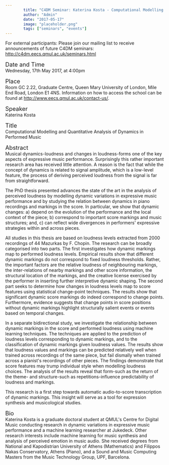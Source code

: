 ```yaml
---
        title: "C4DM Seminar: Katerina Kosta - Computational Modelling and Quantitative Analysis of Dynamics in Performed Music"
        author: "Admin"
        date: "2017-05-17"
        image: "placeholder.png"
        tags: ["seminars", "events"]
---
```


<p>For external participants: Please join our mailing list to receive announcements of future C4DM seminars: <a href="http://c4dm.eecs.qmul.ac.uk/seminars.html">http://c4dm.eecs.qmul.ac.uk/seminars.html</a></p>


<span style="font-size: 130%;">Date and Time</span></br>
Wednesday, 17th May 2017, at 4:00pm

<span style="font-size: 130%;">Place</span></br>
Room GC 2.22, Graduate Centre, Queen Mary University of London, Mile End Road, London E1 4NS. Information on how to access the school can be found at <a href="http://www.eecs.qmul.ac.uk/contact-us/">http://www.eecs.qmul.ac.uk/contact-us/</a>.

<span style="font-size: 130%;">Speaker</span></br>
Katerina Kosta

<span style="font-size: 130%;">Title</span></br>
Computational Modelling and Quantitative Analysis of Dynamics in Performed Music

<span style="font-size: 130%;">Abstract</span></br>
Musical dynamics-loudness and changes in loudness-forms one of the key aspects
of expressive  music performance. Surprisingly this rather important research
area has received little attention.  A reason is the fact that while the concept
of dynamics is related to signal amplitude, which is a  low-level feature, the
process of deriving perceived loudness from the signal is far from
straightforward.

The PhD thesis presented advances the state of the art in the analysis of
perceived  loudness by modelling dynamic variations in expressive music
performance and by studying the relation between dynamics in piano recordings
and markings in the score.  In particular, we show that dynamic changes: a)
depend on the evolution of the  performance and the local context of the piece;
b) correspond to important score  markings and music structures; and, c) can
reflect wide divergences in performers' expressive strategies within and across
pieces.

All studies in this thesis are based on loudness levels extracted from 2000
recordings of 44 Mazurkas by F. Chopin. The research can be broadly categorised
into two parts. The first  investigates how dynamic markings map to performed
loudness levels. Empirical results show that different dynamic markings do not
correspond to fixed loudness thresholds.  Rather, the important factors are the
relative loudness of neighbouring markings, the  inter-relations of nearby
markings and other score information, the structural location of the markings,
and the creative license exercised by the performer in inserting further
interpretive dynamic shaping. The second part seeks to determine how changes in
loudness  levels map to score features using statistical change-point
techniques. The results show that significant dynamic score markings do indeed
correspond to change points. Furthermore,  evidence suggests that change points
in score positions without dynamic markings highlight  structurally salient
events or events based on temporal changes.

In a separate bidirectional study, we investigate the relationship between
dynamic markings  in the score and performed loudness using machine learning
techniques. The techniques  are applied to the prediction of loudness levels
corresponding to dynamic markings, and to the classification of dynamic markings
given loudness values. The results show that loudness  values and markings can
be predicted relatively well when trained across recordings of the same  piece,
but fail dismally when trained across a pianist's recordings of other pieces.
The findings  demonstrate that score features may trump individual style when
modelling loudness choices.  The analysis of the results reveal that form-such
as the return of the theme- and structure-such as repetitions-influence
predictability of loudness and markings.

This research is a first step towards automatic audio-to-score transcription of
dynamic markings.  This insight will serve as a tool for expression synthesis
and musicological studies.

<span style="font-size: 130%;">Bio</span></br>
Katerina Kosta is a graduate doctoral student at QMUL's Centre for Digital Music
conducting research in dynamic variations in expressive music performance and a
machine learning researcher at Jukedeck. Other research interests include
machine learning for music synthesis and analysis of perceived emotion in music
audio. She received degrees from National and Kapodistrian University of Athens
(Mathematics) and Filippos Nakas Conservatory, Athens (Piano), and a Sound and
Music Computing Masters from the Music Technology Group, UPF, Barcelona.
